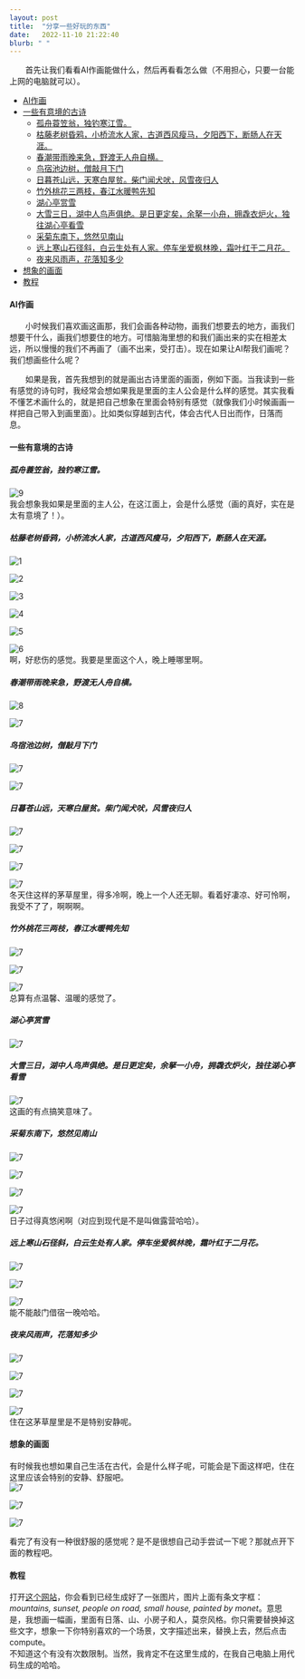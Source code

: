 ```yaml
---
layout: post
title:  "分享一些好玩的东西"
date:   2022-11-10 21:22:40
blurb: " "
---
```


&emsp;&emsp;首先让我们看看AI作画能做什么，然后再看看怎么做（不用担心，只要一台能上网的电脑就可以）。  

- [AI作画](#ai作画)
- [一些有意境的古诗](#一些有意境的古诗)
  - [孤舟蓑笠翁，独钓寒江雪。](#孤舟蓑笠翁独钓寒江雪)
  - [枯藤老树昏鸦，小桥流水人家，古道西风瘦马，夕阳西下，断肠人在天涯。](#枯藤老树昏鸦小桥流水人家古道西风瘦马夕阳西下断肠人在天涯)
  - [春潮带雨晚来急，野渡无人舟自横。](#春潮带雨晚来急野渡无人舟自横)
  - [鸟宿池边树，僧敲月下门](#鸟宿池边树僧敲月下门)
  - [日暮苍山远，天寒白屋贫。柴门闻犬吠，风雪夜归人](#日暮苍山远天寒白屋贫柴门闻犬吠风雪夜归人)
  - [竹外桃花三两枝，春江水暖鸭先知](#竹外桃花三两枝春江水暖鸭先知)
  - [湖心亭赏雪](#湖心亭赏雪)
  - [大雪三日，湖中人鸟声俱绝。是日更定矣，余拏一小舟，拥毳衣炉火，独往湖心亭看雪](#大雪三日湖中人鸟声俱绝是日更定矣余拏一小舟拥毳衣炉火独往湖心亭看雪)
  - [采菊东南下，悠然见南山](#采菊东南下悠然见南山)
  - [远上寒山石径斜，白云生处有人家。停车坐爱枫林晚，霜叶红于二月花。](#远上寒山石径斜白云生处有人家停车坐爱枫林晚霜叶红于二月花)
  - [夜来风雨声，花落知多少](#夜来风雨声花落知多少)
- [想象的画面](#想象的画面)
- [教程](#教程)

#### AI作画  

&emsp;&emsp;小时候我们喜欢画这画那，我们会画各种动物，画我们想要去的地方，画我们想要干什么，画我们想要住的地方。可惜脑海里想的和我们画出来的实在相差太远，所以慢慢的我们不再画了（画不出来，受打击）。现在如果让AI帮我们画呢？我们想画些什么呢？ 

&emsp;&emsp;如果是我，首先我想到的就是画出古诗里面的画面，例如下面。当我读到一些有感觉的诗句时，我经常会想如果我是里面的主人公会是什么样的感觉。其实我看不懂艺术画什么的，就是把自己想象在里面会特别有感觉（就像我们小时候画画一样把自己带入到画里面）。比如类似穿越到古代，体会古代人日出而作，日落而息。  

#### 一些有意境的古诗  
##### 孤舟蓑笠翁，独钓寒江雪。  
![9](https://pic4.zhimg.com/v2-7a43949e0fac231e10e91a14b47b9d03_b.jpg)  
我会想象我如果是里面的主人公，在这江面上，会是什么感觉（画的真好，实在是太有意境了！）。  

##### 枯藤老树昏鸦，小桥流水人家，古道西风瘦马，夕阳西下，断肠人在天涯。  
![1](https://pic4.zhimg.com/v2-ded4a05f3462acc2c1170ae95fe14e27_b.jpg)  

![2](https://pic3.zhimg.com/v2-fa88957a0c9f9de189d43543d6b2c33e_b.jpg)  

![3](https://pic1.zhimg.com/v2-328522453dc83e59b6f06c28125281b8_b.jpg)  

![4](https://pic4.zhimg.com/v2-4fd1a0dfc24ecb075d2cce6c9c07fe03_b.jpg)  

![5](https://pic1.zhimg.com/v2-02314108ed1d9f4936406f1dd86c6c20_b.jpg)  

![6](https://pic3.zhimg.com/v2-711b0cf1946a9d50af047cdbcd34b462_b.jpg)  
啊，好悲伤的感觉。我要是里面这个人，晚上睡哪里啊。  

##### 春潮带雨晚来急，野渡无人舟自横。  
![8](https://pic2.zhimg.com/v2-f023d5646112aff8dea52cbbb8c483e1_b.jpg)  

![7](https://pic4.zhimg.com/v2-3a5099ed502c5690f845738c8d5b656f_b.jpg)  

##### 鸟宿池边树，僧敲月下门  
![7](https://pic3.zhimg.com/v2-267e6fd4faf21bed2e98aec431b2762a_b.jpg)  

![7](https://pic2.zhimg.com/v2-e6f9bd61b3b4789294b1fdf79cfc971d_b.jpg)  

##### 日暮苍山远，天寒白屋贫。柴门闻犬吠，风雪夜归人  
![7](https://pic1.zhimg.com/v2-5ae9d70bcc20057292fe885bb6209350_b.jpg)  

![7](https://pic3.zhimg.com/v2-e72f1b90036a0777ca2684c26196d91e_b.jpg)  

![7](https://pic2.zhimg.com/v2-8759d22098f80596f2ab39516a101e45_b.jpg)  

![7](https://pic2.zhimg.com/v2-84bbca25674d801b8ded01252f7dfed1_b.jpg)  
冬天住这样的茅草屋里，得多冷啊，晚上一个人还无聊。看着好凄凉、好可怜啊，我受不了了，啊啊啊。  

##### 竹外桃花三两枝，春江水暖鸭先知  
![7](https://pic4.zhimg.com/v2-aad9a2c37cd15ec287428824fb91fdaf_b.jpg)  

![7](https://pic1.zhimg.com/v2-3a7039d50de508ed9310bd7612e03650_b.jpg)  

![7](https://pic4.zhimg.com/v2-c52947b6b58f91e610a84ffe3806fedf_b.jpg)  
总算有点温馨、温暖的感觉了。  

##### 湖心亭赏雪  
![7](https://pic2.zhimg.com/v2-071b0ac99554083edcd40531acaaac6d_b.jpg)  

##### 大雪三日，湖中人鸟声俱绝。是日更定矣，余拏一小舟，拥毳衣炉火，独往湖心亭看雪  
![7](https://pic1.zhimg.com/v2-2cfc0e7730935c230bf78e151c1d2d7c_b.jpg)  
这画的有点搞笑意味了。  

##### 采菊东南下，悠然见南山  
![7](https://pic1.zhimg.com/v2-6d9dcf8e2e21944e75c6e04a6ff19a50_b.jpg)  

![7](https://pic1.zhimg.com/v2-c76614adf79d6a07882c241702607ff8_b.jpg)  

![7](https://pic3.zhimg.com/v2-7b25edf05636b2528dcd73c3aacc570e_b.jpg)  

![7](https://pic2.zhimg.com/v2-5319ea2224b2c03e3d61b58f85ed4bc1_b.jpg)  
日子过得真悠闲啊（对应到现代是不是叫做露营哈哈）。  

##### 远上寒山石径斜，白云生处有人家。停车坐爱枫林晚，霜叶红于二月花。  
![7](https://pic2.zhimg.com/v2-67c88d3940c8785acc5dfe9da76551f5_b.jpg)  

![7](https://pic3.zhimg.com/v2-841c324071deb415fd85cd38f773403a_b.jpg)  

![7](https://pic1.zhimg.com/v2-ba427be38d3428c7985687b5a93ab710_b.jpg)  
能不能敲门借宿一晚哈哈。  

##### 夜来风雨声，花落知多少  
![7](https://pic2.zhimg.com/v2-d52cd8a0774669696aad78cee5d8e221_b.jpg)  

![7](https://pic3.zhimg.com/v2-a3cba07ceb6428a7517329b91654ec5a_b.jpg)  

![7](https://pic1.zhimg.com/v2-402505a214dc28b83152a79743cbb7a8_b.jpg)  

![7](https://pic2.zhimg.com/v2-9b3324a50cc3a7c6dd1d6ed4bc7f2105_b.jpg)  
住在这茅草屋里是不是特别安静呢。  

#### 想象的画面  
有时候我也想如果自己生活在古代，会是什么样子呢，可能会是下面这样吧，住在这里应该会特别的安静、舒服吧。  
![7](https://pic3.zhimg.com/v2-0490dbc403200195e6426bebc36c025a_b.jpg)  

![7](https://pic3.zhimg.com/v2-047a3002cb64debd29007263bef3068e_b.jpg)  

![7](https://pic3.zhimg.com/v2-72207d5eafdf14c8a5271feb53488d7a_b.jpg)  

看完了有没有一种很舒服的感觉呢？是不是很想自己动手尝试一下呢？那就点开下面的教程吧。  

#### 教程  

打开[这个网站](https://huggingface.co/CompVis/stable-diffusion-v1-4?text=mountains%2C+sunset%2C+people+on+road%2C+small+house%2C+high+resolution%2C+painted+by+monet)，你会看到已经生成好了一张图片，图片上面有条文字框：*mountains, sunset, people on road, small house, painted by monet*。意思是，我想画一幅画，里面有日落、山、小房子和人，莫奈风格。你只需要替换掉这些文字，想象一下你特别喜欢的一个场景，文字描述出来，替换上去，然后点击compute。  
不知道这个有没有次数限制。当然，我肯定不在这里生成的，在我自己电脑上用代码生成的哈哈。  